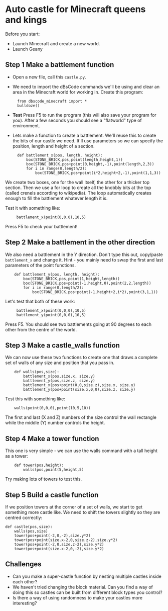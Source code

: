 # Auto castle for Minecraft queens and kings

Before you start:

* Launch Minecraft and create a new world.
* Launch Geany

## Step 1 Make a battlement function

* Open a new file, call this `castle.py`.

* We need to import the dBsCode commands we'll be using and clear an
area in the Minecraft world for working in. Create this program:

        from dbscode_minecraft import *
        bulldoze()

* **Test** Press F5 to run the program (this will also save your
program for you). After a few seconds you should see a "flatworld" type
of environment.

* Lets make a function to create a battlement. We'll reuse this to
create the bits of our castle we need. It'll use parameters so we can
specify the position, length and height of a section.

        def battlement_x(pos, length, height):
            box(STONE_BRICK,pos,point(length,height,1))
            box(STONE_BRICK,pos+point(0,height,-1),point(length,2,3))
            for i in range(0,length/2):
                box(STONE_BRICK,pos+point(i*2,height+2,-1),point(1,1,3))

We create two boxes, one for the wall itself, the other for a thicker
top section. Then we use a for loop to create all the knobbly bits at
the top (called crenels according to wikipedia). The loop automatically
creates enough to fill the battlement whatever length it is.

Test it with something like:

         battlement_x(point(0,0,0),10,5)

Press F5 to check your battlement!

## Step 2 Make a battlement in the other direction

We also need a battlement in the Y direction. Don't type this out,
copy/paste `battlement_x` and change it. Hint - you mainly need to swap
the first and last parameters of the point functions.

        def battlement_y(pos, length, height):
            box(STONE_BRICK,pos,point(1,height,length))
            box(STONE_BRICK,pos+point(-1,height,0),point(2,2,length))
            for i in range(0,length/2):
                box(STONE_BRICK,pos+point(-1,height+2,i*2),point(3,1,1))

Let's test that both of these work:

         battlement_x(point(0,0,0),10,5)
         battlement_y(point(0,0,0),10,5)

Press F5. You should see two battlements going at 90 degrees to each
other from the centre of the world.

## Step 3 Make a castle_walls function

We can now use these two functions to create one that draws a complete
set of walls of any size and position that you pass in.

        def walls(pos,size):
            battlement_x(pos,size.x, size.y)
            battlement_y(pos,size.z, size.y)
            battlement_x(pos+point(0,0,size.z),size.x, size.y)
            battlement_y(pos+point(size.x,0,0),size.z, size.y)

Test this with something like:

        walls(point(0,0,0),point(10,5,10))

The first and last (X and Z) numbers of the size control the wall
rectangle while the middle (Y) number controls the height.

## Step 4 Make a tower function

This one is very simple - we can use the walls command with a tall
height as a tower:

        def tower(pos,height):
            walls(pos,point(5,height,5)

Try making lots of towers to test this.

## Step 5 Build a castle function

If we position towers at the corner of a set of walls, we start to get
something more castle like. We need to shift the towers slightly so they
are centred correctly:

    def castle(pos,size):
        walls(pos,size)
        tower(pos+point(-2,0,-2),size.y*2)
        tower(pos+point(size.x-2,0,size.z-2),size.y*2)
        tower(pos+point(-2,0,size.z-2),size.y*2)
        tower(pos+point(size.x-2,0,-2),size.y*2)

## Challenges

* Can you make a super-castle function by nesting multiple castles
  inside each other?
* We haven't tried changing the block material. Can you find a way of
  doing this so castles can be built from different block types you
  control?
* Is there a way of using randomness to make your castles more
  interesting?
